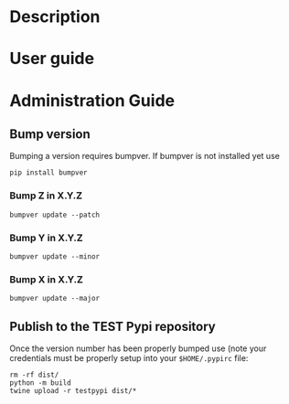 # Description

# User guide

# Administration Guide
## Bump version

Bumping a version requires bumpver.
If bumpver is not installed yet use

```Shell
pip install bumpver
```

### Bump Z in X.Y.Z

```Shell
bumpver update --patch
```

### Bump Y in X.Y.Z

```Shell
bumpver update --minor
```

### Bump X in X.Y.Z

```Shell
bumpver update --major
```

## Publish to the TEST Pypi repository

Once the version number has been properly bumped use (note your credentials must be properly setup into your `$HOME/.pypirc` file:
```Shell
rm -rf dist/
python -m build
twine upload -r testpypi dist/*
```
